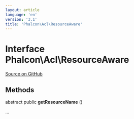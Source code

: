 ```yaml
---
layout: article
language: 'en'
version: '3.1'
title: 'Phalcon\Acl\ResourceAware'
---
```

# Interface **Phalcon\Acl\ResourceAware**

<a href="https://github.com/phalcon/cphalcon/tree/v3.1.0/phalcon/acl/resourceaware.zep" class="btn btn-default btn-sm">Source on GitHub</a>

## Methods
abstract public  **getResourceName** ()

...


